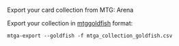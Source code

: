 Export your card collection from MTG: Arena

Export your collection in [mtggoldfish](https://www.mtggoldfish.com/help/import_formats#mtggoldfish) format:

`mtga-export --goldfish -f mtga_collection_goldfish.csv`
